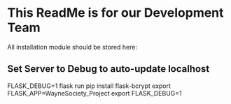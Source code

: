 # This ReadMe is for our Development Team
All installation module should be stored here:

## Set Server to Debug to auto-update localhost
FLASK_DEBUG=1 flask run
pip install flask-bcrypt
export FLASK_APP=WayneSociety_Project
export FLASK_DEBUG=1